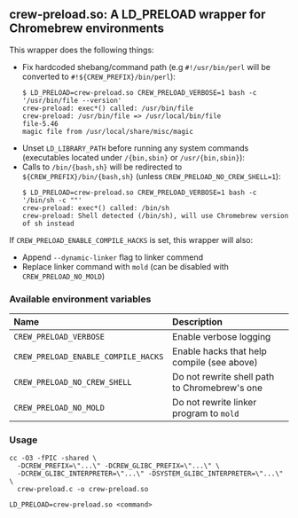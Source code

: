## crew-preload.so: A LD_PRELOAD wrapper for Chromebrew environments

This wrapper does the following things:
  - Fix hardcoded shebang/command path (e.g `#!/usr/bin/perl` will be converted to `#!${CREW_PREFIX}/bin/perl`):
    ```
    $ LD_PRELOAD=crew-preload.so CREW_PRELOAD_VERBOSE=1 bash -c '/usr/bin/file --version'
    crew-preload: exec*() called: /usr/bin/file
    crew-preload: /usr/bin/file => /usr/local/bin/file
    file-5.46
    magic file from /usr/local/share/misc/magic
    ```
  - Unset `LD_LIBRARY_PATH` before running any system commands (executables located under `/{bin,sbin}` or `/usr/{bin,sbin}`):
  - Calls to `/bin/{bash,sh}` will be redirected to `${CREW_PREFIX}/bin/{bash,sh}` (unless `CREW_PRELOAD_NO_CREW_SHELL=1`):
    ```
    $ LD_PRELOAD=crew-preload.so CREW_PRELOAD_VERBOSE=1 bash -c '/bin/sh -c ""'
    crew-preload: exec*() called: /bin/sh
    crew-preload: Shell detected (/bin/sh), will use Chromebrew version of sh instead
    ```

If `CREW_PRELOAD_ENABLE_COMPILE_HACKS` is set, this wrapper will also:
  - Append `--dynamic-linker` flag to linker commend
  - Replace linker command with `mold` (can be disabled with `CREW_PRELOAD_NO_MOLD`)

### Available environment variables
|Name                               |Description                                   |
|:----------------------------------|:---------------------------------------------|
|`CREW_PRELOAD_VERBOSE`             |Enable verbose logging                        |
|`CREW_PRELOAD_ENABLE_COMPILE_HACKS`|Enable hacks that help compile (see above)    |
|`CREW_PRELOAD_NO_CREW_SHELL`       |Do not rewrite shell path to Chromebrew's one |
|`CREW_PRELOAD_NO_MOLD`             |Do not rewrite linker program to `mold`       |

### Usage
```shell
cc -O3 -fPIC -shared \
  -DCREW_PREFIX=\"...\" -DCREW_GLIBC_PREFIX=\"...\" \
  -DCREW_GLIBC_INTERPRETER=\"...\" -DSYSTEM_GLIBC_INTERPRETER=\"...\" \
  crew-preload.c -o crew-preload.so

LD_PRELOAD=crew-preload.so <command>
```
